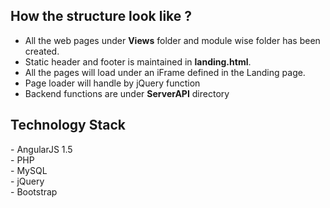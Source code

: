<h2>How the structure look like ?</h2>

- All the web pages under <b>Views</b> folder and module wise folder has been created. <br/>
- Static header and footer is maintained in <b>landing.html</b>. 
- All the pages will load under an iFrame defined in the Landing page. </br>
- Page loader will handle by jQuery function <br/>
- Backend functions are under <b>ServerAPI</b> directory

<h2>Technology Stack</h2>
- AngularJS 1.5 <br/>
- PHP <br/>
- MySQL <br/>
- jQuery <br/>
- Bootstrap <br/>
